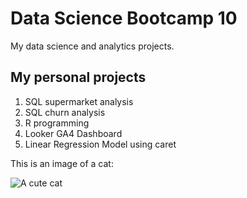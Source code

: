 # Data Science Bootcamp 10
My data science and analytics projects.

## My personal projects

1. SQL supermarket analysis
2. SQL churn analysis
3. R programming
4. Looker GA4 Dashboard
5. Linear Regression Model using caret

This is an image of a cat:

![A cute cat](https://example.com/images/cat.jpg)
